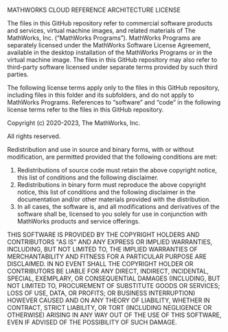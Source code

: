 MATHWORKS CLOUD REFERENCE ARCHITECTURE LICENSE

The files in this GitHub repository refer to commercial software products and services, virtual machine images, and related materials of The MathWorks, Inc. (“MathWorks Programs”). MathWorks Programs are separately licensed under the MathWorks Software License Agreement, available in the desktop installation of the MathWorks Programs or in the virtual machine image. The files in this GitHub repository may also refer to third-party software licensed under separate terms provided by such third parties.

The following license terms apply only to the files in this GitHub repository, including files in this folder and its subfolders, and do not apply to MathWorks Programs. References to “software” and “code” in the following license terms refer to the files in this GitHub repository.

Copyright (c) 2020-2023, The MathWorks, Inc.

All rights reserved.

Redistribution and use in source and binary forms, with or without modification, are permitted provided that the following conditions are met:

1. Redistributions of source code must retain the above copyright notice, this list of conditions and the following disclaimer.
2. Redistributions in binary form must reproduce the above copyright notice, this list of conditions and the following disclaimer in the documentation and/or other materials provided with the distribution.
3. In all cases, the software is, and all modifications and derivatives of the software shall be, licensed to you solely for use in conjunction with MathWorks products and service offerings.

THIS SOFTWARE IS PROVIDED BY THE COPYRIGHT HOLDERS AND CONTRIBUTORS "AS IS" AND ANY EXPRESS OR IMPLIED WARRANTIES, INCLUDING, BUT NOT LIMITED TO, THE IMPLIED WARRANTIES OF MERCHANTABILITY AND FITNESS FOR A PARTICULAR PURPOSE ARE DISCLAIMED. IN NO EVENT SHALL THE COPYRIGHT HOLDER OR CONTRIBUTORS BE LIABLE FOR ANY DIRECT, INDIRECT, INCIDENTAL, SPECIAL, EXEMPLARY, OR CONSEQUENTIAL DAMAGES (INCLUDING, BUT NOT LIMITED TO, PROCUREMENT OF SUBSTITUTE GOODS OR SERVICES; LOSS OF USE, DATA, OR PROFITS; OR BUSINESS INTERRUPTION) HOWEVER CAUSED AND ON ANY THEORY OF LIABILITY, WHETHER IN CONTRACT, STRICT LIABILITY, OR TORT (INCLUDING NEGLIGENCE OR OTHERWISE) ARISING IN ANY WAY OUT OF THE USE OF THIS SOFTWARE, EVEN IF ADVISED OF THE POSSIBILITY OF SUCH DAMAGE.